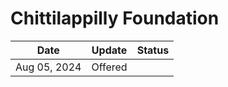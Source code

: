 # Chittilappilly Foundation


| Date         | Update  | Status |
| ------------ | ------- | ------ |
| Aug 05, 2024 | Offered |        |
